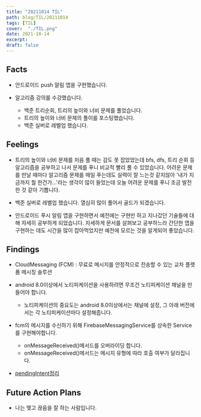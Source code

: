```yaml
---
title: "20211014 TIL"
path: blog/TIL/20211014
tags: [TIL]
cover:  "./TIL.png"
date: 2021-10-14
excerpt: 
draft: false
---
```


## Facts

* 안드로이드 push 알림 앱을 구현했습니다.

* 알고리즘 강의를 수강했습니다. 
    * 백준 트리순회, 트리의 높이와 너비 문제를 풀었습니다. 
    * 트리의 높이와 너비 문제의 풀이를 포스팅했습니다.
    * 백준 실버로 레벨업 했습니다.


## Feelings

* 트리의 높이와 너비 문제를 처음 풀 때는 감도 못 잡았었는데 bfs, dfs, 트리 순회 등 알고리즘을 공부하고 나서 문제를 푸니 비교적 빨리 풀 수 있었습니다. 어려운 문제를 만날 때마다 알고리즘 문제를 매일 푸는데도 실력이 잘 느는것 같지않아 '내가 지금까지 뭘 한건가...'라는 생각이 많이 들었는데 오늘 어려운 문제를 푸니 조금 발전한 것 같아 기쁩니다. 

* 백준 실버로 레벨업 했습니다. 열심히 많이 풀어서 골드가 되겠습니다.

* 안드로이드 푸시 알림 앱을 구현하면서 예전에는 구현만 하고 지나갔던 기술들에 대해 자세히 공부하게 되었습니다. 자세하게 문서를 살펴보고 공부하느라 간단한 앱을 구현하는 데도 시간을 많이 잡아먹었지만 예전에 모르는 것을 알게되어 좋았습니다.


## Findings

* CloudMessaging (FCM) : 무료로 메시지를 안정적으로 전송할 수 있는 교차 플랫폼 메시징 솔루션 

* android 8.0이상에서 노티피케이션을 사용하려면 무조건 노티피케이션 채널을 만들어야 합니다.
    * 노티피케이션의 중요도는 android 8.0이상에서는 채널에 설정, 그 아래 버전에서는 각 노티피케이션마다 설정해줍니다.

* fcm의 메시지를 수신하기 위해 FirebaseMessagingService를 상속한 Service를 구현해야합니다.
    * onMessageReceived()메서드를 오버라이딩 합니다.
    * onMessageReceived()메서드는 메시지 유형에 따라 호출 여부가 달라집니다.


* [pendingIntent정리]("https://hyejineee.github.io/blog/android-pending-intent")

## Future Action Plans

* 나는 맺고 끊음을 잘 하는 사람입니다.













